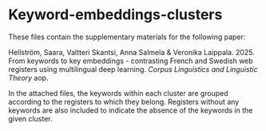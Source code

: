 # Keyword-embeddings-clusters
These files contain the supplementary materials for the following paper:

Hellström, Saara, Valtteri Skantsi, Anna Salmela & Veronika Laippala. 2025. From keywords to key embeddings - contrasting French and Swedish web registers using multilingual deep learning. _Corpus Linguistics and Linguistic Theory_ aop.

In  the attached files, the keywords within each cluster are grouped according to the registers to which they belong. Registers without any keywords are also included to indicate the absence of the keywords in the given cluster. 
